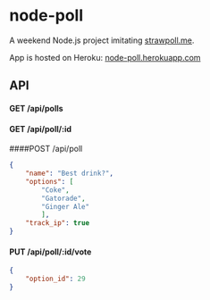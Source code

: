 # node-poll

A weekend Node.js project imitating [strawpoll.me](http://strawpoll.me).

App is hosted on Heroku: [node-poll.herokuapp.com](http://poll-node.herokuapp.com)

## API

#### GET /api/polls

#### GET /api/poll/:id

####POST /api/poll
```json
{
    "name": "Best drink?",
    "options": [
        "Coke",
        "Gatorade",
        "Ginger Ale"
        ],
    "track_ip": true
}
```

#### PUT /api/poll/:id/vote
```json
{
    "option_id": 29
}
```